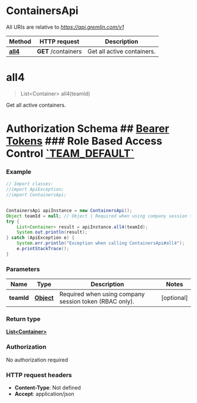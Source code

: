 # ContainersApi

All URIs are relative to *https://api.gremlin.com/v1*

Method | HTTP request | Description
------------- | ------------- | -------------
[**all4**](ContainersApi.md#all4) | **GET** /containers | Get all active containers.


<a name="all4"></a>
# **all4**
> List&lt;Container&gt; all4(teamId)

Get all active containers.

# Authorization Schema ## [__Bearer Tokens__](https://www.gremlin.com/docs/api-reference/examples/#authentication-and-access-tokens) ### Role Based Access Control [&#x60;TEAM_DEFAULT&#x60;](https://www.gremlin.com/docs/user-management/access-control/#privileges) 

### Example
```java
// Import classes:
//import ApiException;
//import ContainersApi;


ContainersApi apiInstance = new ContainersApi();
Object teamId = null; // Object | Required when using company session token (RBAC only).
try {
    List<Container> result = apiInstance.all4(teamId);
    System.out.println(result);
} catch (ApiException e) {
    System.err.println("Exception when calling ContainersApi#all4");
    e.printStackTrace();
}
```

### Parameters

Name | Type | Description  | Notes
------------- | ------------- | ------------- | -------------
 **teamId** | [**Object**](.md)| Required when using company session token (RBAC only). | [optional]

### Return type

[**List&lt;Container&gt;**](Container.md)

### Authorization

No authorization required

### HTTP request headers

 - **Content-Type**: Not defined
 - **Accept**: application/json

